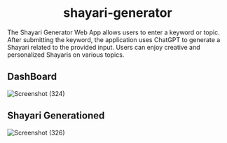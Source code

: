 
<h1 align="center">shayari-generator</h1>
The Shayari Generator Web App allows users to enter a keyword or topic. After submitting the keyword, the application uses ChatGPT to generate a Shayari related to the provided input. Users can enjoy creative and personalized Shayaris on various topics.

## DashBoard

![Screenshot (324)](https://github.com/rk28284/shayari-generator/assets/112754760/6374b6f4-e36f-40c6-842c-e327bea39a9a)

## Shayari Generationed

![Screenshot (326)](https://github.com/rk28284/shayari-generator/assets/112754760/86f6ec28-3666-47f8-8d81-8d36fd6fdc79)
